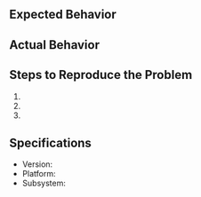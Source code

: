 ## Expected Behavior

## Actual Behavior

## Steps to Reproduce the Problem

1.
2.
3. 

## Specifications

- Version:
- Platform:
- Subsystem:
